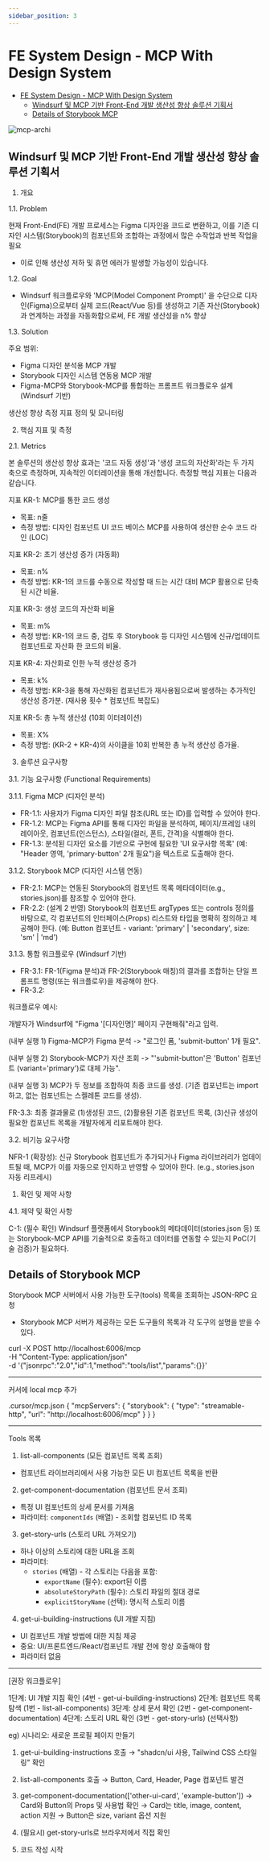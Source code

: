 ```yaml
---
sidebar_position: 3
---
```


# FE System Design - MCP With Design System  

- [FE System Design - MCP With Design System](#fe-system-design---mcp-with-design-system)
  - [Windsurf 및 MCP 기반 Front-End 개발 생산성 향상 솔루션 기획서](#windsurf-및-mcp-기반-front-end-개발-생산성-향상-솔루션-기획서)
  - [Details of Storybook MCP](#details-of-storybook-mcp)


![mcp-archi](./mcp-archi.excalidraw.png)    

## Windsurf 및 MCP 기반 Front-End 개발 생산성 향상 솔루션 기획서

1. 개요  

1.1. Problem

현재 Front-End(FE) 개발 프로세스는 Figma 디자인을 코드로 변환하고, 이를 기존 디자인 시스템(Storybook)의 컴포넌트와 조합하는 과정에서 많은 수작업과 반복 작업을 필요
- 이로 인해 생산성 저하 및 휴먼 에러가 발생할 가능성이 있습니다.

1.2. Goal

- Windsurf 워크플로우와 'MCP(Model Component Prompt)' 을 수단으로 디자인(Figma)으로부터 실제 코드(React/Vue 등)를 생성하고 기존 자산(Storybook)과 연계하는 과정을 자동화함으로써, FE 개발 생산성을 n% 향상  

1.3. Solution  

주요 범위:
- Figma 디자인 분석용 MCP 개발
- Storybook 디자인 시스템 연동용 MCP 개발
- Figma-MCP와 Storybook-MCP를 통합하는 프롬프트 워크플로우 설계 (Windsurf 기반)

생산성 향상 측정 지표 정의 및 모니터링

2. 핵심 지표 및 측정

2.1. Metrics  

본 솔루션의 생산성 향상 효과는 '코드 자동 생성'과 '생성 코드의 자산화'라는 두 가지 축으로 측정하며, 지속적인 이터레이션을 통해 개선합니다. 측정할 핵심 지표는 다음과 같습니다.

지표 KR-1: MCP를 통한 코드 생성
- 목표: n줄
- 측정 방법: 디자인 컴포넌트 UI 코드 베이스 MCP를 사용하여 생산한 순수 코드 라인 (LOC)

지표 KR-2: 초기 생산성 증가 (자동화)
- 목표: n%
- 측정 방법: KR-1의 코드를 수동으로 작성할 때 드는 시간 대비 MCP 활용으로 단축된 시간 비율.

지표 KR-3: 생성 코드의 자산화 비율
- 목표: m%
- 측정 방법: KR-1의 코드 중, 검토 후 Storybook 등 디자인 시스템에 신규/업데이트 컴포넌트로 자산화 한 코드의 비율.

지표 KR-4: 자산화로 인한 누적 생산성 증가
- 목표: k%
- 측정 방법: KR-3을 통해 자산화된 컴포넌트가 재사용됨으로써 발생하는 추가적인 생산성 증가분. (재사용 횟수 * 컴포넌트 복잡도)

지표 KR-5: 총 누적 생산성 (10회 이터레이션)
- 목표: X%
- 측정 방법: (KR-2 + KR-4)의 사이클을 10회 반복한 총 누적 생산성 증가율.

3. 솔루션 요구사항

3.1. 기능 요구사항 (Functional Requirements)

3.1.1. Figma MCP (디자인 분석)
- FR-1.1: 사용자가 Figma 디자인 파일 참조(URL 또는 ID)를 입력할 수 있어야 한다.
- FR-1.2: MCP는 Figma API를 통해 디자인 파일을 분석하여, 페이지/프레임 내의 레이아웃, 컴포넌트(인스턴스), 스타일(컬러, 폰트, 간격)을 식별해야 한다.
- FR-1.3: 분석된 디자인 요소를 기반으로 구현에 필요한 'UI 요구사항 목록' (예: "Header 영역, 'primary-button' 2개 필요")을 텍스트로 도출해야 한다.

3.1.2. Storybook MCP (디자인 시스템 연동)
- FR-2.1: MCP는 연동된 Storybook의 컴포넌트 목록 메타데이터(e.g., stories.json)를 참조할 수 있어야 한다.
- FR-2.2: (설계 2 반영) Storybook의 컴포넌트 argTypes 또는 controls 정의를 바탕으로, 각 컴포넌트의 인터페이스(Props) 리스트와 타입을 명확히 정의하고 제공해야 한다. (예: Button 컴포넌트 - variant: 'primary' | 'secondary', size: 'sm' | 'md')

3.1.3. 통합 워크플로우 (Windsurf 기반)
- FR-3.1: FR-1(Figma 분석)과 FR-2(Storybook 매칭)의 결과를 조합하는 단일 프롬프트 명령(또는 워크플로우)을 제공해야 한다.
- FR-3.2:


워크플로우 예시:

개발자가 Windsurf에 "Figma '[디자인명]' 페이지 구현해줘"라고 입력.

(내부 실행 1) Figma-MCP가 Figma 분석 -> "로그인 폼, 'submit-button' 1개 필요".

(내부 실행 2) Storybook-MCP가 자산 조회 -> "'submit-button'은 'Button' 컴포넌트 (variant='primary')로 대체 가능".

(내부 실행 3) MCP가 두 정보를 조합하여 최종 코드를 생성. (기존 컴포넌트는 import하고, 없는 컴포넌트는 스켈레톤 코드를 생성).

FR-3.3: 최종 결과물로 (1)생성된 코드, (2)활용된 기존 컴포넌트 목록, (3)신규 생성이 필요한 컴포넌트 목록을 개발자에게 리포트해야 한다.

3.2. 비기능 요구사항

NFR-1 (확장성): 신규 Storybook 컴포넌트가 추가되거나 Figma 라이브러리가 업데이트될 때, MCP가 이를 자동으로 인지하고 반영할 수 있어야 한다. (e.g., stories.json 자동 리프레시)

1. 확인 및 제약 사항

4.1. 제약 및 확인 사항

C-1: (필수 확인) Windsurf 플랫폼에서 Storybook의 메타데이터(stories.json 등) 또는 Storybook-MCP API를 기술적으로 호출하고 데이터를 연동할 수 있는지 PoC(기술 검증)가 필요하다.  

## Details of Storybook MCP


Storybook MCP 서버에서 사용 가능한 도구(tools) 목록을 조회하는 JSON-RPC 요청 
- Storybook MCP 서버가 제공하는 모든 도구들의 목록과 각 도구의 설명을 받을 수 있다.  


curl -X POST http://localhost:6006/mcp \
  -H "Content-Type: application/json" \
  -d '{"jsonrpc":"2.0","id":1,"method":"tools/list","params":{}}'

---
커서에 local mcp 추가  

.cursor/mcp.json
{
  "mcpServers": {
    "storybook": {
      "type": "streamable-http",
      "url": "http://localhost:6006/mcp"
    }
  }
}


---
Tools 목록


1. list-all-components (모든 컴포넌트 목록 조회)
- 컴포넌트 라이브러리에서 사용 가능한 모든 UI 컴포넌트 목록을 반환

2. get-component-documentation (컴포넌트 문서 조회)
- 특정 UI 컴포넌트의 상세 문서를 가져옴
- 파라미터: `componentIds` (배열) - 조회할 컴포넌트 ID 목록

3. get-story-urls (스토리 URL 가져오기)
- 하나 이상의 스토리에 대한 URL을 조회
- 파라미터:
  - `stories` (배열) - 각 스토리는 다음을 포함:
    - `exportName` (필수): export된 이름
    - `absoluteStoryPath` (필수): 스토리 파일의 절대 경로
    - `explicitStoryName` (선택): 명시적 스토리 이름

4. get-ui-building-instructions (UI 개발 지침)
- UI 컴포넌트 개발 방법에 대한 지침 제공
- 중요: UI/프론트엔드/React/컴포넌트 개발 전에 항상 호출해야 함
- 파라미터 없음

---
[권장 워크플로우]

1단계: UI 개발 지침 확인 (4번 - get-ui-building-instructions)
2단계: 컴포넌트 목록 탐색 (1번 - list-all-components)
3단계: 상세 문서 확인 (2번 - get-component-documentation)
4단계: 스토리 URL 확인 (3번 - get-story-urls) (선택사항)

eg) 시나리오: 새로운 프로필 페이지 만들기
1. get-ui-building-instructions 호출
   → "shadcn/ui 사용, Tailwind CSS 스타일링" 확인

2. list-all-components 호출
   → Button, Card, Header, Page 컴포넌트 발견

3. get-component-documentation(['other-ui-card', 'example-button'])
   → Card와 Button의 Props 및 사용법 확인
   → Card는 title, image, content, action 지원
   → Button은 size, variant 옵션 지원

4. (필요시) get-story-urls로 브라우저에서 직접 확인

5. 코드 작성 시작


